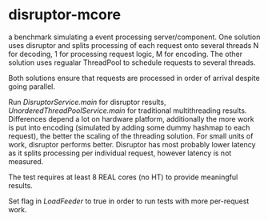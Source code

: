 disruptor-mcore
===============

a benchmark simulating a event processing server/component.
One solution uses disruptor and splits processing of each request onto several threads 
N for decoding, 1 for processing request logic, M for encoding.
The other solution uses regualar ThreadPool to schedule requests to several threads.

Both solutions ensure that requests are processed in order of arrival despite going parallel.

Run *DisruptorService.main* for disruptor results, 
*UnorderedThreadPoolService.main* for traditional multithreading results.
Differences depend a lot on hardware platform, additionally the more work is put into encoding 
(simulated by adding some dummy hashmap to each request), the better the scaling of the threading solution. For small
units of work, disruptor performs better. Disruptor has most probably lower latency as it splits processing per individual request, however latency is not measured.

The test requires at least 8 REAL cores (no HT) to provide meaningful results.

Set flag in *LoadFeeder* to true in order to run tests with more per-request work.
